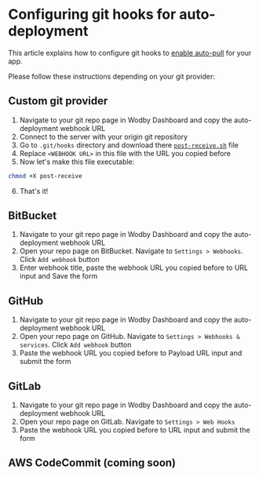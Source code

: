 # Configuring git hooks for auto-deployment

This article explains how to configure git hooks to [enable auto-pull](../deployment/auto-deploy.md) for your app.

Please follow these instructions depending on your git provider:

## Custom git provider

1. Navigate to your git repo page in Wodby Dashboard and copy the auto-deployment webhook URL 
2. Connect to the server with your origin git repository
3. Go to `.git/hooks` directory and download there [`post-receive.sh`](_files/post-receive.sh) file
4. Replace `<WEBHOOK URL>` in this file with the URL you copied before
5. Now let's make this file executable:
```bash
chmod +X post-receive
```
6. That's it!

## BitBucket

1. Navigate to your git repo page in Wodby Dashboard and copy the auto-deployment webhook URL
2. Open your repo page on BitBucket. Navigate to `Settings > Webhooks`. Click `Add webhook` button
3. Enter webhook title, paste the webhook URL you copied before to URL input and Save the form

## GitHub

1. Navigate to your git repo page in Wodby Dashboard and copy the auto-deployment webhook URL
2. Open your repo page on GitHub. Navigate to `Settings > Webhooks & services`. Click `Add webhook` button
3. Paste the webhook URL you copied before to Payload URL input and submit the form

## GitLab

1. Navigate to your git repo page in Wodby Dashboard and copy the auto-deployment webhook URL
2. Open your repo page on GitLab. Navigate to `Settings > Web Hooks`
3. Paste the webhook URL you copied before to URL input and submit the form

## AWS CodeCommit (coming soon)